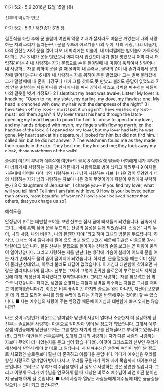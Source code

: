 아가 5:2 - 5:9 
2016년 12월 15일 (목)

신부의 악몽과 연모



아가 5:2 - 5:9 / 새찬송가 315 장


결혼식을 마친 후에 꾼 술람미 여인의 악몽
2 내가 잘지라도 마음은 깨었는데 나의 사랑하는 자의 소리가 들리는구나 문을 두드려 이르기를 나의 누이, 나의 사랑, 나의 비둘기, 나의 완전한 자야 문을 열어 다오 내 머리에는 이슬이, 내 머리털에는 밤이슬이 가득하였다 하는구나 3 내가 옷을 벗었으니 어찌 다시 입겠으며 내가 발을 씻었으니 어찌 다시 더럽히랴마는 4 내 사랑하는 자가 문틈으로 손을 들이밀매 내 마음이 움직여서 5 일어나 내 사랑하는 자를 위하여 문을 열 때 몰약이 내 손에서, 몰약의 즙이 내 손가락에서 문빗장에 떨어지는구나 6 내가 내 사랑하는 자를 위하여 문을 열었으나 그는 벌써 물러갔네 그가 말할 때에 내 혼이 나갔구나 내가 그를 찾아도 못 만났고 불러도 응답이 없었노라 7 성 안을 순찰하는 자들이 나를 만나매 나를 쳐서 상하게 하였고 성벽을 파수하는 자들이 나의 겉옷을 벗겨 가졌도다
2 I slept but my heart was awake. Listen! My lover is knocking: "Open to me, my sister, my darling, my dove, my flawless one. My head is drenched with dew, my hair with the dampness of the night." 3 I have taken off my robe-- must I put it on again? I have washed my feet-- must I soil them again? 4 My lover thrust his hand through the latch-opening; my heart began to pound for him. 5 I arose to open for my lover, and my hands dripped with myrrh, my fingers with flowing myrrh, on the handles of the lock. 6 I opened for my lover, but my lover had left; he was gone. My heart sank at his departure. I looked for him but did not find him. I called him but he did not answer. 7 The watchmen found me as they made their rounds in the city. They beat me, they bruised me; they took away my cloak, those watchmen of the walls! 


술람미 여인의 부탁과 예루살렘 여인들의 물음
8 예루살렘 딸들아 너희에게 내가 부탁한다 너희가 내 사랑하는 자를 만나거든 내가 사랑하므로 병이 났다고 하려무나 9 여자들 가운데에 어여쁜 자야 너의 사랑하는 자가 남의 사랑하는 자보다 나은 것이 무엇인가 너의 사랑하는 자가 남의 사랑하는 자보다 나은 것이 무엇이기에 이같이 우리에게 부탁하는가 
8 O daughters of Jerusalem, I charge you-- if you find my lover, what will you tell him? Tell him I am faint with love. 9 How is your beloved better than others, most beautiful of women? How is your beloved better than others, that you charge us so?

해석도움




안정감이 부르는 태만함 
초야를 보낸 신부는 잠시 꿈에 빠져들게 되었습니다. 꿈속에서 그녀는 비에 흠뻑 젖어 문을 두드리는 신랑의 음성을 듣게 되었습니다. 신랑은“ 나의 누이, 나의 사랑, 나의 비둘기, 나의 완전한 자야!”라고 하며 그녀의 방문을 두드립니다. 하지만, 그녀는 이미 잠자리에 들어 옷도 벗고 발도 씻었기 때문에 귀찮은 마음으로 잠시 망설이고 있습니다. 물론 신부는 문틈으로 들이미는 신랑의 손을 보고는 곧 마음이 움직여 일어났습니다. 그리고 사랑하는 자를 만난다는 생각에 가슴이 설레어 어느새 문을 여는 자기 손에서도 몰약 즙이 떨어지게 되었습니다. 하지만, 문을 열었을 때는 이미 신랑이 물러난 상태였고, 아무리 불러도 대답이 없었습니다. 이기심과 태만함이 찾아오면 사랑은 멀리 떠나가게 됩니다. 신부는 그제야 그렇게 존귀한 솔로몬이 부르는데도 지체한 것에 대해, 제정신이 아니었다고 후회합니다(6). 그리고 사랑하는 자를 찾으려고 집 밖으로 나갔습니다. 하지만, 성안을 순찰하는 자들과 성벽을 파수하는 자들은 그녀를 때리고 희롱하였습니다(7). 이것은 비록 꿈속이긴 하지만 솔로몬 왕이 아니면, 자신이 보호받을 데 가 없고 도리어 수치를 당할 수밖에 없다는 자각을 반영해 주는 것이라 할 수 있습니다.
■ 나는 예수님의 사랑이 주는 안정감 때문에 이기심과 태만함에 빠져 있지는 않습니까?

나은 것이 무엇인가 
악몽으로 말미암아 남편의 사랑이 얼마나 소중한지 더 절감하게 된 신부는 솔로몬을 사랑하는 마음으로 말미암아 병이 날 정도가 되었습니다. 그래서 예루살렘 여인들에게 남편을 보거든 그를 향한 자기의 연모를 전해달라고 부탁하고 있습니다(8). 그러자 여인들은 신부로부터, 도대체 그녀의 사랑하는 자가 다른 사람의 사랑하는 자보다 무엇이 더 나았는지를 듣고 싶어 했습니다(9). 이것이 그리스도의 신부인 우리가 세상에서 살면서 해야 할 바로 그 일입니다. 사실 예수님은 술람미 여인이 병이 날 정도로 사모했던 솔로몬보다 훨씬 더 존귀하고 아름다운 분입니다. 게다가 예수님은 우리를 향한 사랑으로 말미암아 병이 나시고, 우리를 구원하기 위해 자기 목숨까지 내어놓으신 분입니다. 그러므로 우리가 예수님을 병이 날 정도로 사랑하는 것은 당연한 일입니다. 그리고 이렇게 우리가 예수님을 연모하게 될 때 세상은 비로소 예수님이 과연 어떤 분이신지 궁금해 하게 될 것입니다.
■ 나의 사랑과 열망은 사람들에게 예수님에 대한 궁금증을 일으키는 것이 되고 있습니까?